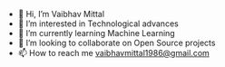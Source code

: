 - 👋 Hi, I’m Vaibhav Mittal
- 👀 I’m interested in Technological advances
- 🌱 I’m currently learning Machine Learning
- 💞️ I’m looking to collaborate on Open Source projects
- 📫 How to reach me vaibhavmittal1986@gmail.com

<!---
vaibhavmittal1986/vaibhavmittal1986 is a ✨ special ✨ repository because its `README.md` (this file) appears on your GitHub profile.
You can click the Preview link to take a look at your changes.
--->

